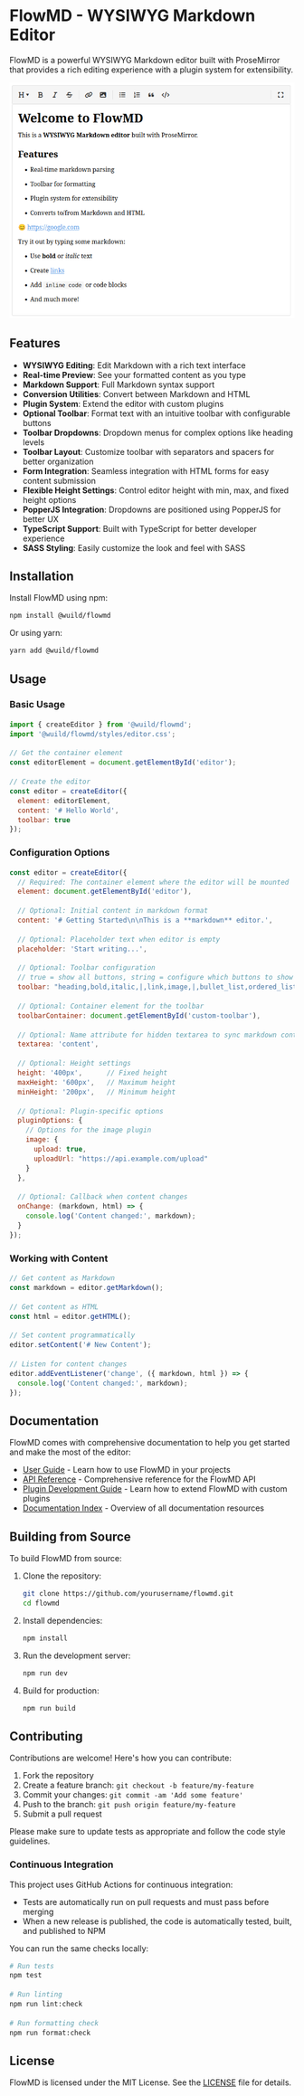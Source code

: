 # FlowMD - WYSIWYG Markdown Editor

FlowMD is a powerful WYSIWYG Markdown editor built with ProseMirror that provides a rich editing experience with a plugin system for extensibility.

![FlowMD Demo](flowmd.png)

## Features

- **WYSIWYG Editing**: Edit Markdown with a rich text interface
- **Real-time Preview**: See your formatted content as you type
- **Markdown Support**: Full Markdown syntax support
- **Conversion Utilities**: Convert between Markdown and HTML
- **Plugin System**: Extend the editor with custom plugins
- **Optional Toolbar**: Format text with an intuitive toolbar with configurable buttons
- **Toolbar Dropdowns**: Dropdown menus for complex options like heading levels
- **Toolbar Layout**: Customize toolbar with separators and spacers for better organization
- **Form Integration**: Seamless integration with HTML forms for easy content submission
- **Flexible Height Settings**: Control editor height with min, max, and fixed height options
- **PopperJS Integration**: Dropdowns are positioned using PopperJS for better UX
- **TypeScript Support**: Built with TypeScript for better developer experience
- **SASS Styling**: Easily customize the look and feel with SASS

## Installation

Install FlowMD using npm:

```bash
npm install @wuild/flowmd
```

Or using yarn:

```bash
yarn add @wuild/flowmd
```

## Usage

### Basic Usage

```javascript
import { createEditor } from '@wuild/flowmd';
import '@wuild/flowmd/styles/editor.css';

// Get the container element
const editorElement = document.getElementById('editor');

// Create the editor
const editor = createEditor({
  element: editorElement,
  content: '# Hello World',
  toolbar: true
});
```

### Configuration Options

```javascript
const editor = createEditor({
  // Required: The container element where the editor will be mounted
  element: document.getElementById('editor'),

  // Optional: Initial content in markdown format
  content: '# Getting Started\n\nThis is a **markdown** editor.',

  // Optional: Placeholder text when editor is empty
  placeholder: 'Start writing...',

  // Optional: Toolbar configuration
  // true = show all buttons, string = configure which buttons to show
  toolbar: "heading,bold,italic,|,link,image,|,bullet_list,ordered_list",

  // Optional: Container element for the toolbar
  toolbarContainer: document.getElementById('custom-toolbar'),

  // Optional: Name attribute for hidden textarea to sync markdown content for form submission
  textarea: 'content',

  // Optional: Height settings
  height: '400px',      // Fixed height
  maxHeight: '600px',   // Maximum height
  minHeight: '200px',   // Minimum height

  // Optional: Plugin-specific options
  pluginOptions: {
    // Options for the image plugin
    image: {
      upload: true,
      uploadUrl: "https://api.example.com/upload"
    }
  },

  // Optional: Callback when content changes
  onChange: (markdown, html) => {
    console.log('Content changed:', markdown);
  }
});
```

### Working with Content

```javascript
// Get content as Markdown
const markdown = editor.getMarkdown();

// Get content as HTML
const html = editor.getHTML();

// Set content programmatically
editor.setContent('# New Content');

// Listen for content changes
editor.addEventListener('change', ({ markdown, html }) => {
  console.log('Content changed:', markdown);
});
```

## Documentation

FlowMD comes with comprehensive documentation to help you get started and make the most of the editor:

- [User Guide](docs/user-guide.md) - Learn how to use FlowMD in your projects
- [API Reference](docs/api-reference.md) - Comprehensive reference for the FlowMD API
- [Plugin Development Guide](docs/plugin-development.md) - Learn how to extend FlowMD with custom plugins
- [Documentation Index](docs/README.md) - Overview of all documentation resources

## Building from Source

To build FlowMD from source:

1. Clone the repository:
   ```bash
   git clone https://github.com/yourusername/flowmd.git
   cd flowmd
   ```

2. Install dependencies:
   ```bash
   npm install
   ```

3. Run the development server:
   ```bash
   npm run dev
   ```

4. Build for production:
   ```bash
   npm run build
   ```

## Contributing

Contributions are welcome! Here's how you can contribute:

1. Fork the repository
2. Create a feature branch: `git checkout -b feature/my-feature`
3. Commit your changes: `git commit -am 'Add some feature'`
4. Push to the branch: `git push origin feature/my-feature`
5. Submit a pull request

Please make sure to update tests as appropriate and follow the code style guidelines.

### Continuous Integration

This project uses GitHub Actions for continuous integration:

- Tests are automatically run on pull requests and must pass before merging
- When a new release is published, the code is automatically tested, built, and published to NPM

You can run the same checks locally:

```bash
# Run tests
npm test

# Run linting
npm run lint:check

# Run formatting check
npm run format:check
```

## License

FlowMD is licensed under the MIT License. See the [LICENSE](LICENSE) file for details.
